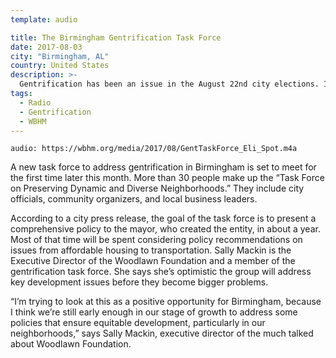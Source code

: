 ```yaml
---
template: audio

title: The Birmingham Gentrification Task Force
date: 2017-08-03
city: "Birmingham, AL"
country: United States
description: >-
  Gentrification has been an issue in the August 22nd city elections. It’s unclear whether a change in city leadership will affect the task force. Some task force members told WBHM they knew very little about the group’s plans so far. The mayor’s office did not respond to requests for an interview.
tags:
  - Radio
  - Gentrification
  - WBHM
---
```


`audio: https://wbhm.org/media/2017/08/GentTaskForce_Eli_Spot.m4a`

A new task force to address gentrification in Birmingham is set to meet for the first time later this month. More than 30 people make up the “Task Force on Preserving Dynamic and Diverse Neighborhoods.” They include city officials, community organizers, and local business leaders.

According to a city press release, the goal of the task force is to present a comprehensive policy to the mayor, who created the entity, in about a year. Most of that time will be spent considering policy recommendations on issues from affordable housing to transportation. Sally Mackin is the Executive Director of the Woodlawn Foundation and a member of the gentrification task force. She says she’s optimistic the group will address key development issues before they become bigger problems.

“I’m trying to look at this as a positive opportunity for Birmingham, because I think we’re still early enough in our stage of growth to address some policies that ensure equitable development, particularly in our neighborhoods,” says Sally Mackin, executive director of the much talked about Woodlawn Foundation.
